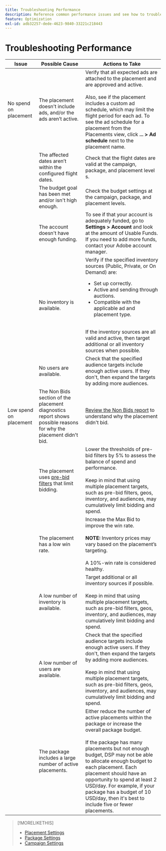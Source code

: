 ```yaml
---
title: Troubleshooting Performance
description: Reference common performance issues and see how to troubleshoot them.
feature: Optimization
exl-id: adb32257-dede-4623-9840-33221c218443
---
```

# Troubleshooting Performance

| Issue | Possible Cause | Actions to Take|
| --- | --- | --- |
| No spend on placement | The placement doesn't include ads, and/or the ads aren’t active. | Verify that all expected ads are attached to the placement and are approved and active.<br><br>Also, see if the placement includes a custom ad schedule, which may limit the flight period for each ad. To see the ad schedule for a placement from the Placements view, click  **... > Ad schedule** next to the placement name. |
| | The affected dates aren’t within the configured flight dates. | Check that the flight dates are valid at the campaign, package, and placement level​s. |
| | The budget goal has been met and/or isn't high enough. | Check the budget settings at the campaign, package, and placement levels. |
| | The account doesn't have enough funding. | To see if that your account is adequately funded, go to **Settings > Account** and look at the amount of Usable Funds. If you need to add more funds, contact your Adobe account manager. |
| | No inventory is available. | Verify if the specified inventory sources (Public, Private, or On Demand) are:<ul><li>Set up correctly.</li><li>Active and sending through auctions.</li><li>Compatible with the applicable ad and placement type.</li></ul><br>If the inventory sources are all valid and active, then target additional or all inventory sources when possible. |
| | No users are available. | Check that the specified audience targets include enough active users. If they don't, then expand the targets by adding more audiences. |
| Low spend on placement | The Non Bids section of the placement diagnostics report shows possible reasons for why the placement didn't bid. | [Review the Non Bids report](/help/dsp/campaign-management/reports/placement-diagnostics.md) to understand why the placement didn't bid.  <!-- add link/edit text when file available: See the [in-depth guide to possible Non-Bid Reasons (NBR)](link) for more information. --> |
| | The placement uses [pre-bid filters](/help/dsp/campaign-management/placements/placement-settings.md) that limit bidding. | Lower the thresholds of pre-bid filters by 5% to assess the balance of spend and performance. <!-- wording? and are users just supposed to manually monitor whether it makes a difference? --><br><br>Keep in mind that using multiple placement targets, such as pre-bid filters, geos, inventory, and audiences, may cumulatively limit bidding and spend. |
| | The placement has a low win rate. | Increase the Max Bid to improve the win rate.<br><br><b>NOTE:</b> Inventory prices may vary based on the placement’s targeting.<br><br>A 10%-win rate is considered healthy. |
| | A low number of inventory is available. | Target additional or all inventory sources if possible.<br><br>Keep in mind that using multiple placement targets, such as pre-bid filters, geos, inventory, and audiences, may cumulatively limit bidding and spend. |
| | A low number of users are available. | Check that the specified audience targets include enough active users. If they don't, then expand the targets by adding more audiences.<br><br>Keep in mind that using multiple placement targets, such as pre-bid filters, geos, inventory, and audiences, may cumulatively limit bidding and spend. |
| | The package includes a large number of active placements. | Either reduce the number of active placements within the package or increase the overall package budget.<br><br>If the package has many placements but not enough budget, DSP may not be able to allocate enough budget to each placement. Each placement should have an opportunity to spend at least 2 USD/day. For example, if your package has a budget of 10 USD/day, then it's best to include five or fewer placements. ​|

>[!MORELIKETHIS]
>
>* [Placement Settings](/help/dsp/campaign-management/placements/placement-settings.md)
>* [Package Settings](/help/dsp/campaign-management/packages/package-settings.md)
>* [Campaign Settings](/help/dsp/campaign-management/campaigns/campaign-settings.md)
